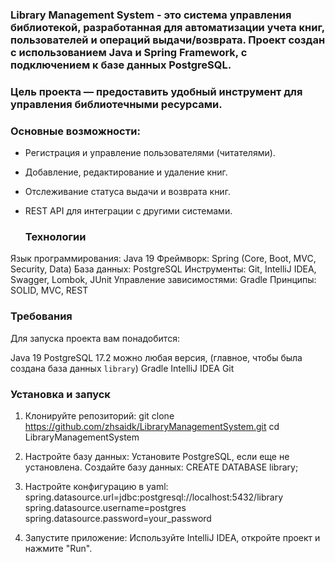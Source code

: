 ### **Library Management System** - это система управления библиотекой, разработанная для автоматизации учета книг, пользователей и операций выдачи/возврата. Проект создан с использованием Java и Spring Framework, с подключением к базе данных PostgreSQL.

   ### **Цель проекта** — предоставить удобный инструмент для управления библиотечными ресурсами.
### **Основные возможности**:

* Регистрация и управление пользователями (читателями).
* Добавление, редактирование и удаление книг.
* Отслеживание статуса выдачи и возврата книг.
* REST API для интеграции с другими системами.

  ### **Технологии**
Язык программирования: Java 19
Фреймворк: Spring (Core, Boot, MVC, Security, Data)
База данных: PostgreSQL
Инструменты: Git, IntelliJ IDEA, Swagger, Lombok, JUnit
Управление зависимостями: Gradle
Принципы: SOLID, MVC, REST

   ### **Требования**
Для запуска проекта вам понадобится:

Java 19
PostgreSQL 17.2 можно любая версия, (главное, чтобы была создана база данных `library`)
Gradle
IntelliJ IDEA
Git

   ### **Установка и запуск**
1. Клонируйте репозиторий:
   git clone https://github.com/zhsaidk/LibraryManagementSystem.git
   cd LibraryManagementSystem

2. Настройте базу данных:
   Установите PostgreSQL, если еще не установлена.
   Создайте базу данных:
   CREATE DATABASE library;

3. Настройте конфигурацию в yaml:
   spring.datasource.url=jdbc:postgresql://localhost:5432/library
   spring.datasource.username=postgres
   spring.datasource.password=your_password

4. Запустите приложение:
   Используйте IntelliJ IDEA, откройте проект и нажмите "Run".

